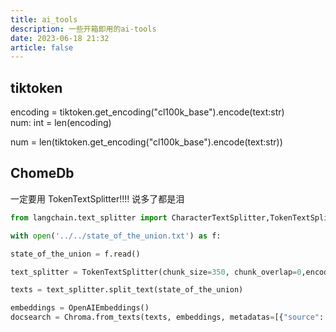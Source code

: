 ```yaml
---
title: ai_tools
description: 一些开箱即用的ai-tools
date: 2023-06-18 21:32
article: false
---
```


## tiktoken

encoding = tiktoken.get_encoding("cl100k_base").encode(text:str)  
num: int = len(encoding)

num = len(tiktoken.get_encoding("cl100k_base").encode(text:str))

## ChomeDb

一定要用 TokenTextSplitter!!!! 说多了都是泪

```python
from langchain.text_splitter import CharacterTextSplitter,TokenTextSplitter

with open('../../state_of_the_union.txt') as f:

state_of_the_union = f.read()

text_splitter = TokenTextSplitter(chunk_size=350, chunk_overlap=0,encoding_name="cl100k_base")

texts = text_splitter.split_text(state_of_the_union)

embeddings = OpenAIEmbeddings()
docsearch = Chroma.from_texts(texts, embeddings, metadatas=[{"source": i,"length": len(tiktoken.get_encoding("cl100k_base").encode( texts[i]))} for i in range(len(texts))])
```
